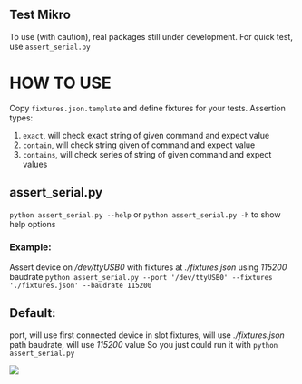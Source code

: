 Test Mikro
--------

To use (with caution), real packages still under development.
For quick test, use `assert_serial.py`

# HOW TO USE
Copy `fixtures.json.template` and define fixtures for your tests.
Assertion types:
1. `exact`, will check exact string of given command and expect value
2. `contain`, will check string given of command and expect value
3. `contains`, will check series of string of given command and expect values

## assert_serial.py
`python assert_serial.py --help` or `python assert_serial.py -h` to show help options
### Example:
Assert device on */dev/ttyUSB0* with fixtures at *./fixtures.json* using *115200* baudrate
`python assert_serial.py --port '/dev/ttyUSB0' --fixtures './fixtures.json' --baudrate 115200`

## Default:
port, will use first connected device in slot
fixtures, will use *./fixtures.json* path
baudrate, will use *115200* value
So you just could run it with `python assert_serial.py`

![](http://giphy.com/gifs/arduino-serial-efishery-3oz8xzy70PJQs9jmb6)